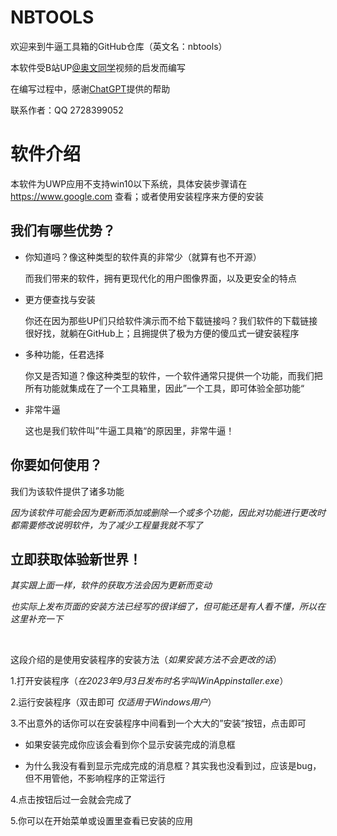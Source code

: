 # NBTOOLS
欢迎来到牛逼工具箱的GitHub仓库（英文名：nbtools）

本软件受B站UP[@奥文同学](https://space.bilibili.com/452157792)视频的启发而编写

在编写过程中，感谢[ChatGPT](https://chat.openai.com)提供的帮助

联系作者：QQ 2728399052
# 软件介绍
本软件为UWP应用不支持win10以下系统，具体安装步骤请在 https://www.google.com 查看；或者使用安装程序来方便的安装

## 我们有哪些优势？
- 你知道吗？像这种类型的软件真的非常少（就算有也不开源）

  而我们带来的软件，拥有更现代化的用户图像界面，以及更安全的特点

- 更方便查找与安装
  
  你还在因为那些UP们只给软件演示而不给下载链接吗？我们软件的下载链接很好找，就躺在GitHub上；且拥提供了极为方便的傻瓜式一键安装程序

- 多种功能，任君选择

  你又是否知道？像这种类型的软件，一个软件通常只提供一个功能，而我们把所有功能就集成在了一个工具箱里，因此”一个工具，即可体验全部功能“

- 非常牛逼

  这也是我们软件叫”牛逼工具箱“的原因里，非常牛逼！

 ## 你要如何使用？

我们为该软件提供了诸多功能
  
*因为该软件可能会因为更新而添加或删除一个或多个功能，因此对功能进行更改时都需要修改说明软件，为了减少工程量我就不写了*


## 立即获取体验新世界！

*其实跟上面一样，软件的获取方法会因为更新而变动*

*也实际上发布页面的安装方法已经写的很详细了，但可能还是有人看不懂，所以在这里补充一下*

<br>

这段介绍的是使用安装程序的安装方法（*如果安装方法不会更改的话*）

1.打开安装程序（*在2023年9月3日发布时名字叫WinAppinstaller.exe*）
  
2.运行安装程序（双击即可 *仅适用于Windows用户*）
  
3.不出意外的话你可以在安装程序中间看到一个大大的”安装“按钮，点击即可
  
- 如果安装完成你应该会看到你个显示安装完成的消息框
    
- 为什么我没有看到显示完成完成的消息框？其实我也没看到过，应该是bug，但不用管他，不影响程序的正常运行
    
 4.点击按钮后过一会就会完成了
  
5.你可以在开始菜单或设置里查看已安装的应用
  
